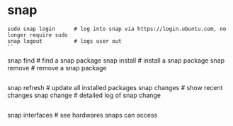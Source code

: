 # snap

```
sudo snap login      # log into snap via https://login.ubuntu.com, no longer require sudo
snap logout          # logs user out
``

```
snap find <search-text>         # find a snap package
snap install <package-name>     # install a snap package
snap remove <package-name>      # remove a snap package
```

```
snap refresh               # update all installed packages
snap changes               # show recent changes
snap change <id>           # detailed log of snap change
```

```
snap interfaces            # see hardwares snaps can access
```
